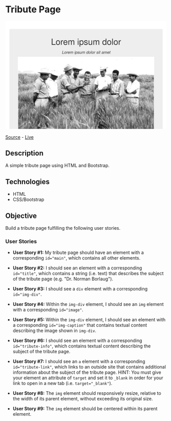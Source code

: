 # Tribute Page

![Tribute Page](screenshot.png)

[Source](responsive-web-design/tribute-page) - [Live](https://jjnilton.github.io/freecodecamp-projects/responsive-web-design/tribute-page/dist)

## Description

A simple tribute page using HTML and Bootstrap.

## Technologies

- HTML
- CSS/Bootstrap

## Objective

Build a tribute page fulfilling the following user stories.

### User Stories

- **User Story #1:** My tribute page should have an element with a corresponding `id="main"`, which contains all other elements.

- **User Story #2:** I should see an element with a corresponding `id="title"`, which contains a string (i.e. text) that describes the subject of the tribute page (e.g. "Dr. Norman Borlaug").

- **User Story #3:** I should see a `div` element with a corresponding `id="img-div"`.

- **User Story #4:** Within the `img-div` element, I should see an `img` element with a corresponding `id="image"`.

- **User Story #5:** Within the `img-div` element, I should see an element with a corresponding `id="img-caption"` that contains textual content describing the image shown in `img-div`.

- **User Story #6:** I should see an element with a corresponding `id="tribute-info"`, which contains textual content describing the subject of the tribute page.

- **User Story #7:** I should see an `a` element with a corresponding `id="tribute-link"`, which links to an outside site that contains additional information about the subject of the tribute page. HINT: You must give your element an attribute of `target` and set it to `_blank` in order for your link to open in a new tab (i.e. `target="_blank"`).

- **User Story #8:** The `img` element should responsively resize, relative to the width of its parent element, without exceeding its original size.

- **User Story #9:** The `img` element should be centered within its parent element.